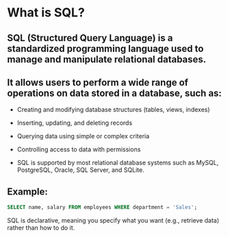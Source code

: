 # What is SQL?

## SQL (Structured Query Language) is a standardized programming language used to manage and manipulate relational databases. 

## It allows users to perform a wide range of operations on data stored in a database, such as:

- Creating and modifying database structures (tables, views, indexes)

- Inserting, updating, and deleting records

- Querying data using simple or complex criteria

- Controlling access to data with permissions

- SQL is supported by most relational database systems such as MySQL, PostgreSQL, Oracle, SQL Server, and SQLite.

## Example:

```sql
SELECT name, salary FROM employees WHERE department = 'Sales';
```
SQL is declarative, meaning you specify what you want (e.g., retrieve data) rather than how to do it.










